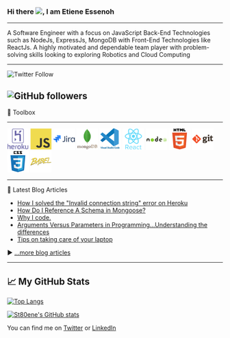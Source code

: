 ### Hi there <img src="https://raw.githubusercontent.com/MartinHeinz/MartinHeinz/master/wave.gif" width="30px">, I am Etiene Essenoh
---
<p>A Software Engineer with a focus on JavaScript Back-End Technologies such as NodeJs, ExpressJs, MongoDB with Front-End Technologies like ReactJs. A highly motivated and dependable team player with problem-solving skills looking to exploring Robotics and Cloud Computing</p>

---


![Twitter Follow](https://img.shields.io/twitter/follow/Code_Digger?style=social)

![GitHub followers](https://img.shields.io/github/followers/St80ene?style=social)
---

🧰 Toolbox

---
<p float="left">
<img src="https://github.com/devicons/devicon/blob/master/icons/heroku/heroku-original-wordmark.svg" width="50" height="50" />
<img src="https://github.com/devicons/devicon/blob/master/icons/javascript/javascript-original.svg" width="50" height="50" />
<img src="https://github.com/devicons/devicon/blob/master/icons/jira/jira-original-wordmark.svg" width="50" height="50" />
<img src="https://github.com/devicons/devicon/blob/master/icons/mongodb/mongodb-original-wordmark.svg" width="50" height="50" />
<img src="https://github.com/devicons/devicon/blob/master/icons/vscode/vscode-original-wordmark.svg" width="50" height="50" />
<img src="https://github.com/devicons/devicon/blob/master/icons/react/react-original-wordmark.svg" width="50" height="50" />
<img src="https://github.com/devicons/devicon/blob/master/icons/nodejs/nodejs-original-wordmark.svg" width="50" height="50" />
<img src="https://github.com/devicons/devicon/blob/master/icons/html5/html5-original-wordmark.svg" width="50" height="50" />
<img src="https://github.com/devicons/devicon/blob/master/icons/git/git-original-wordmark.svg" width="50" height="50" />
<img src="https://github.com/devicons/devicon/blob/master/icons/css3/css3-original-wordmark.svg" width="50" height="50" />
<img src="https://github.com/devicons/devicon/blob/master/icons/babel/babel-original.svg" width="50" height="50" />
</p>


---

📘 Latest Blog Articles

<!-- BLOG-POST-LIST:START -->
- [How I solved the "Invalid connection string" error on Heroku](https://techiegist.hashnode.dev/how-i-solved-the-invalid-connection-string-error-on-heroku)
- [How Do I Reference A Schema in Mongoose?](https://techiegist.hashnode.dev/how-do-i-reference-a-schema-in-mongoose)
- [Why I code.](https://techiegist.hashnode.dev/why-i-code)
- [Arguments Versus Parameters in Programming...Understanding the differences](https://techiegist.hashnode.dev/arguments-versus-parameters-in-programmingunderstanding-the-differences)
- [Tips on taking care of your laptop](https://techiegist.hashnode.dev/tips-on-taking-care-of-your-laptop)
<!-- BLOG-POST-LIST:END -->

▶ [...more blog articles](https://techiegist.hashnode.dev/)

---

## &#x1f4c8; My GitHub Stats

[![Top Langs](https://github-readme-stats.vercel.app/api/top-langs/?username=St80ene&hide=java,html,css&theme=radical)](https://github.com/anuraghazra/github-readme-stats)

[![St80ene's GitHub stats](https://github-readme-stats.vercel.app/api?username=St80ene&theme=radical)](https://github.com/anuraghazra/github-readme-stats)

You can find me on [Twitter](https://twitter.com/etienejames5) or [LinkedIn](https://www.linkedin.com/in/etiene-essenoh/)
<!--
**St80ene/St80ene** is a ✨ _special_ ✨ repository because its `README.md` (this file) appears on your GitHub profile.

Here are some ideas to get you started:

- 🔭 I’m currently working on ...
- 🌱 I’m currently learning ...
- 👯 I’m looking to collaborate on ...
- 🤔 I’m looking for help with ...
- 💬 Ask me about ...
- 📫 How to reach me: ...
- 😄 Pronouns: ...
- ⚡ Fun fact: ...
-->
